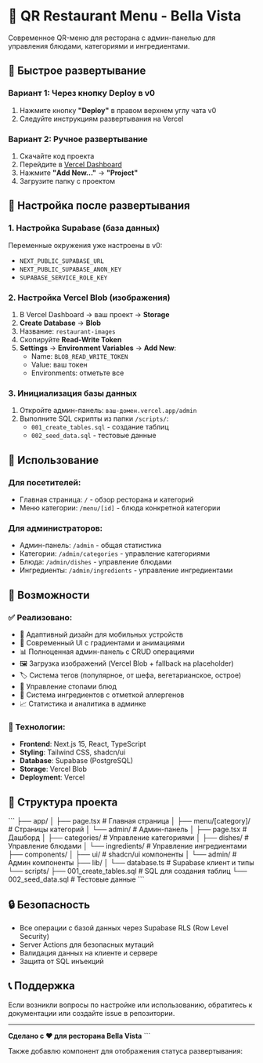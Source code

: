 # 🍝 QR Restaurant Menu - Bella Vista

Современное QR-меню для ресторана с админ-панелью для управления блюдами, категориями и ингредиентами.

## 🚀 Быстрое развертывание

### Вариант 1: Через кнопку Deploy в v0
1. Нажмите кнопку **"Deploy"** в правом верхнем углу чата v0
2. Следуйте инструкциям развертывания на Vercel

### Вариант 2: Ручное развертывание
1. Скачайте код проекта
2. Перейдите в [Vercel Dashboard](https://vercel.com/dashboard)
3. Нажмите **"Add New..."** → **"Project"**
4. Загрузите папку с проектом

## 🔧 Настройка после развертывания

### 1. Настройка Supabase (база данных)
Переменные окружения уже настроены в v0:
- `NEXT_PUBLIC_SUPABASE_URL`
- `NEXT_PUBLIC_SUPABASE_ANON_KEY`
- `SUPABASE_SERVICE_ROLE_KEY`

### 2. Настройка Vercel Blob (изображения)
1. В Vercel Dashboard → ваш проект → **Storage**
2. **Create Database** → **Blob**
3. Название: `restaurant-images`
4. Скопируйте **Read-Write Token**
5. **Settings** → **Environment Variables** → **Add New**:
   - Name: `BLOB_READ_WRITE_TOKEN`
   - Value: ваш токен
   - Environments: отметьте все

### 3. Инициализация базы данных
1. Откройте админ-панель: `ваш-домен.vercel.app/admin`
2. Выполните SQL скрипты из папки `/scripts/`:
   - `001_create_tables.sql` - создание таблиц
   - `002_seed_data.sql` - тестовые данные

## 📱 Использование

### Для посетителей:
- Главная страница: `/` - обзор ресторана и категорий
- Меню категории: `/menu/[id]` - блюда конкретной категории

### Для администраторов:
- Админ-панель: `/admin` - общая статистика
- Категории: `/admin/categories` - управление категориями
- Блюда: `/admin/dishes` - управление блюдами  
- Ингредиенты: `/admin/ingredients` - управление ингредиентами

## 🎨 Возможности

### ✅ Реализовано:
- 📱 Адаптивный дизайн для мобильных устройств
- 🎨 Современный UI с градиентами и анимациями
- 📊 Полноценная админ-панель с CRUD операциями
- 🖼️ Загрузка изображений (Vercel Blob + fallback на placeholder)
- 🏷️ Система тегов (популярное, от шефа, вегетарианское, острое)
- 🛑 Управление стопами блюд
- 🧾 Система ингредиентов с отметкой аллергенов
- 📈 Статистика и аналитика в админке

### 🔧 Технологии:
- **Frontend**: Next.js 15, React, TypeScript
- **Styling**: Tailwind CSS, shadcn/ui
- **Database**: Supabase (PostgreSQL)
- **Storage**: Vercel Blob
- **Deployment**: Vercel

## 🎯 Структура проекта

\`\`\`
├── app/
│   ├── page.tsx              # Главная страница
│   ├── menu/[category]/      # Страницы категорий
│   └── admin/                # Админ-панель
│       ├── page.tsx          # Дашборд
│       ├── categories/       # Управление категориями
│       ├── dishes/           # Управление блюдами
│       └── ingredients/      # Управление ингредиентами
├── components/
│   ├── ui/                   # shadcn/ui компоненты
│   └── admin/                # Админ компоненты
├── lib/
│   └── database.ts           # Supabase клиент и типы
└── scripts/
    ├── 001_create_tables.sql # SQL для создания таблиц
    └── 002_seed_data.sql     # Тестовые данные
\`\`\`

## 🔒 Безопасность

- Все операции с базой данных через Supabase RLS (Row Level Security)
- Server Actions для безопасных мутаций
- Валидация данных на клиенте и сервере
- Защита от SQL инъекций

## 📞 Поддержка

Если возникли вопросы по настройке или использованию, обратитесь к документации или создайте issue в репозитории.

---

**Сделано с ❤️ для ресторана Bella Vista**
\`\`\`

Также добавлю компонент для отображения статуса развертывания:
